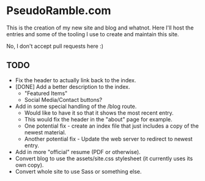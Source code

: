 PseudoRamble.com
========================

This is the creation of my new site and blog and whatnot. Here I'll host the entries and some of the tooling I use to create and maintain this site.

No, I don't accept pull requests here :)

TODO
-------------------------
  * Fix the header to actually link back to the index.
  * [DONE] Add a better description to the index.
      * "Featured Items"
      * Social Media/Contact buttons?
  * Add in some special handling of the /blog route.
      * Would like to have it so that it shows the most recent entry.
      * This would fix the header in the "about" page for example.
      * One potential fix - create an index file that just includes a copy of the newest material.
      * Another potential fix - Update the web server to redirect to newest entry.
  * Add in more "official" resume (PDF or otherwise).
  * Convert blog to use the assets/site.css stylesheet (it currently uses its own copy).
  * Convert whole site to use Sass or something else.